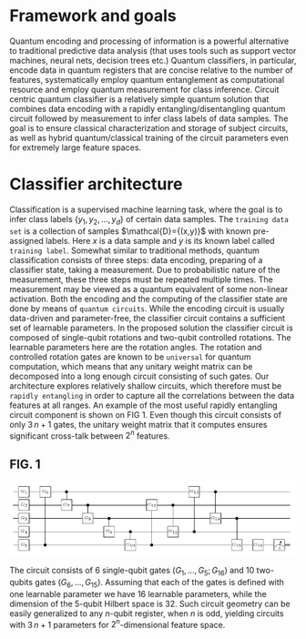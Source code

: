 
# Framework and goals
Quantum encoding and processing of information is a powerful alternative to traditional predictive data analysis (that uses tools such as support vector machines, neural nets, decision trees etc.) Quantum classifiers, in particular, encode data in quantum registers that are concise relative to the number of features, systematically employ quantum entanglement as computational resource and employ quantum measurement for class inference. Circuit centric quantum classifier is a relatively simple quantum solution that combines data encoding with a rapidly entangling/disentangling quantum circuit followed by measurement to infer class labels of data samples. The goal is to ensure classical characterization and storage of subject circuits, as well as hybrid quantum/classical training of the circuit parameters even for extremely large feature spaces.

# Classifier architecture
Classification is a supervised machine learning task, where the goal is to infer class labels $\{y_1,y_2,\ldots,y_d\}$ of certain data samples. The `training data set` is a collection of samples $\mathcal{D}=\{(x,y)}$ with known pre-assigned labels. Here $x$ is a data sample and $y$ is its known label called `training label`.
Somewhat similar to traditional methods, quantum classification consists of three steps: data encoding, preparing of a classifier state, taking a measurement. Due to probabilistic nature of the measurement, these three steps must be repeated multiple times. The measurement may be viewed as a quantum equivalent of some non-linear activation.
Both the encoding and the computing of the classifier state are done by means of `quantum circuits`. While the encoding circuit is usually data-driven and parameter-free, the classifier circuit contains a sufficient set of learnable parameters. In the proposed solution the classifier circuit is composed of single-qubit rotations and two-qubit controlled rotations. The learnable parameters here are the rotation angles. The rotation and controlled rotation gates are known to be `universal` for quantum computation, which means that any unitary weight matrix can be decomposed into a long enough circuit consisting of such gates. Our architecture explores relatively shallow circuits, which therefore must be `rapidly entangling` in order to capture all the correlations between the data features at all ranges. An example of the most useful rapidly entangling circuit component is shown on FIG 1. Even though this circuit consists of only $3\,n+1$ gates, the unitary weight matrix that it computes ensures significant cross-talk between $2^n$ features.
 

## FIG. 1
![Rapidly entangling quantum circuit on 5 qubits (with two cyclic layers).](./5qubitCircuit.png)

The circuit consists of 6 single-qubit gates $(G_1,\ldots,G_5; G_{16})$ and 10 two-qubits gates $(G_6,\ldots,G_{15})$. Assuming that each of the gates is defined with one learnable parameter we have 16 learnable parameters, while the dimension of the 5-qubit Hilbert space is 32. Such circuit geometry can be easily generalized to any $n$-qubit register, when $n$ is odd, yielding circuits with $3\, n+1$ parameters for $2^n$-dimensional feature space.